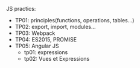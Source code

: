 JS practics:

- TP01: principles(functions, operations, tables...)
- TP02: export, import, modules...
- TP03: Webpack
- TP04: ES2015, PROMISE
- TP05: Angular JS
    - tp01: expressions
    - tp02: Vues et Expressions

